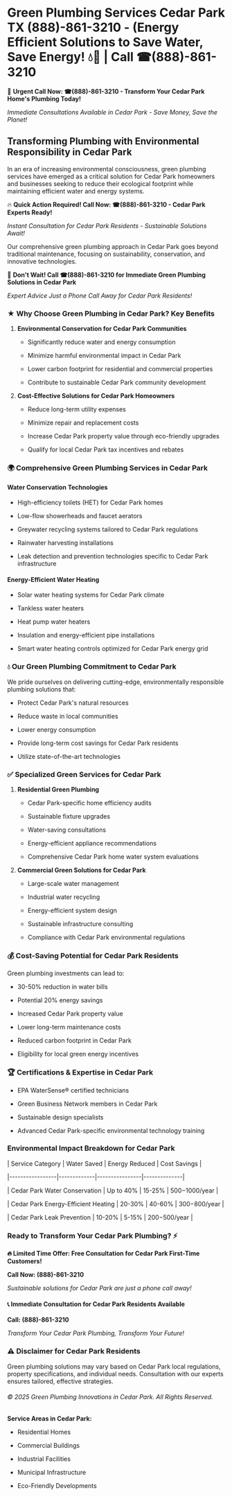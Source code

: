 # Green Plumbing Services Cedar Park TX (888)-861-3210 - (Energy Efficient Solutions to Save Water, Save Energy! 💧🌿 | Call ☎(888)-861-3210

🚨 **Urgent Call Now: ☎(888)-861-3210 - Transform Your Cedar Park Home's Plumbing Today!**
*Immediate Consultations Available in Cedar Park - Save Money, Save the Planet!*

## Transforming Plumbing with Environmental Responsibility in Cedar Park

In an era of increasing environmental consciousness, green plumbing services have emerged as a critical solution for Cedar Park homeowners and businesses seeking to reduce their ecological footprint while maintaining efficient water and energy systems. 

🔥 **Quick Action Required! Call Now: ☎(888)-861-3210 - Cedar Park Experts Ready!**
*Instant Consultation for Cedar Park Residents - Sustainable Solutions Await!*

Our comprehensive green plumbing approach in Cedar Park goes beyond traditional maintenance, focusing on sustainability, conservation, and innovative technologies.

🚨 **Don't Wait! Call ☎(888)-861-3210 for Immediate Green Plumbing Solutions in Cedar Park**
*Expert Advice Just a Phone Call Away for Cedar Park Residents!*

### ★ Why Choose Green Plumbing in Cedar Park? Key Benefits

1. **Environmental Conservation for Cedar Park Communities** 
   - Significantly reduce water and energy consumption
   - Minimize harmful environmental impact in Cedar Park
   - Lower carbon footprint for residential and commercial properties
   - Contribute to sustainable Cedar Park community development

2. **Cost-Effective Solutions for Cedar Park Homeowners** 
   - Reduce long-term utility expenses
   - Minimize repair and replacement costs
   - Increase Cedar Park property value through eco-friendly upgrades
   - Qualify for local Cedar Park tax incentives and rebates

### 🌍 Comprehensive Green Plumbing Services in Cedar Park

#### Water Conservation Technologies
- High-efficiency toilets (HET) for Cedar Park homes
- Low-flow showerheads and faucet aerators
- Greywater recycling systems tailored to Cedar Park regulations
- Rainwater harvesting installations
- Leak detection and prevention technologies specific to Cedar Park infrastructure

#### Energy-Efficient Water Heating
- Solar water heating systems for Cedar Park climate
- Tankless water heaters
- Heat pump water heaters
- Insulation and energy-efficient pipe installations
- Smart water heating controls optimized for Cedar Park energy grid

### 💧 Our Green Plumbing Commitment to Cedar Park

We pride ourselves on delivering cutting-edge, environmentally responsible plumbing solutions that:
- Protect Cedar Park's natural resources
- Reduce waste in local communities
- Lower energy consumption
- Provide long-term cost savings for Cedar Park residents
- Utilize state-of-the-art technologies

### ✅ Specialized Green Services for Cedar Park

1. **Residential Green Plumbing**
   - Cedar Park-specific home efficiency audits
   - Sustainable fixture upgrades
   - Water-saving consultations
   - Energy-efficient appliance recommendations
   - Comprehensive Cedar Park home water system evaluations

2. **Commercial Green Solutions for Cedar Park**
   - Large-scale water management
   - Industrial water recycling
   - Energy-efficient system design
   - Sustainable infrastructure consulting
   - Compliance with Cedar Park environmental regulations

### 💰 Cost-Saving Potential for Cedar Park Residents

Green plumbing investments can lead to:
- 30-50% reduction in water bills
- Potential 20% energy savings
- Increased Cedar Park property value
- Lower long-term maintenance costs
- Reduced carbon footprint in Cedar Park
- Eligibility for local green energy incentives

### 🏆 Certifications & Expertise in Cedar Park

- EPA WaterSense® certified technicians
- Green Business Network members in Cedar Park
- Sustainable design specialists
- Advanced Cedar Park-specific environmental technology training

### Environmental Impact Breakdown for Cedar Park

| Service Category | Water Saved | Energy Reduced | Cost Savings |
|-----------------|-------------|----------------|--------------|
| Cedar Park Water Conservation | Up to 40% | 15-25% | $500-$1000/year |
| Cedar Park Energy-Efficient Heating | 20-30% | 40-60% | $300-$800/year |
| Cedar Park Leak Prevention | 10-20% | 5-15% | $200-$500/year |

### Ready to Transform Your Cedar Park Plumbing? ⚡

**🔥 Limited Time Offer: Free Consultation for Cedar Park First-Time Customers!**

**Call Now: (888)-861-3210**
*Sustainable solutions for Cedar Park are just a phone call away!*

#### 📞 Immediate Consultation for Cedar Park Residents Available

**Call: (888)-861-3210**
*Transform Your Cedar Park Plumbing, Transform Your Future!*

### ⚠️ Disclaimer for Cedar Park Residents

Green plumbing solutions may vary based on Cedar Park local regulations, property specifications, and individual needs. Consultation with our experts ensures tailored, effective strategies.

###### © 2025 Green Plumbing Innovations in Cedar Park. All Rights Reserved.

**Service Areas in Cedar Park:** 
- Residential Homes
- Commercial Buildings
- Industrial Facilities
- Municipal Infrastructure
- Eco-Friendly Developments